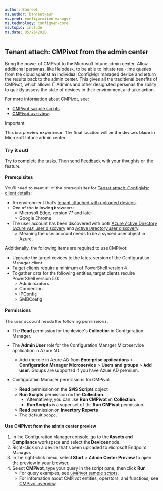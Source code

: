 ```yaml
---
author: Banreet
ms.author: banreetkaur
ms.prod: configuration-manager
ms.technology: configmgr-core
ms.topic: include
ms.date: 05/26/2020
---
```


## <a name="bkmk_cmpivot"></a> Tenant attach: CMPivot from the admin center
<!--6024392-->
Bring the power of CMPivot to the Microsoft Intune admin center. Allow additional personas, like Helpdesk, to be able to initiate real-time queries from the cloud against an individual ConfigMgr managed device and return the results back to the admin center. This gives all the traditional benefits of CMPivot, which allows IT Admins and other designated personas the ability to quickly assess the state of devices in their environment and take action.

For more information about CMPivot, see:
- [CMPivot sample scripts](../../../../../tenant-attach/cmpivot-samples-attached.md)
- [CMPivot overview](../../../../../tenant-attach/cmpivot-overview-attached.md).

> [!Important]
> This is a preview experience. The final location will be the devices blade in Microsoft Intune admin center.

### Try it out!

Try to complete the tasks. Then send [Feedback](../../technical-preview-2003.md#bkmk_feedback) with your thoughts on the feature.

#### Prerequisites

You'll need to meet all of the prerequisites for [Tenant attach: ConfigMgr client details](../../technical-preview-2004.md#bkmk_mem):

- An environment that's [tenant attached with uploaded devices](../../../../../tenant-attach/device-sync-actions.md).
- One of the following browsers:
  - Microsoft Edge, version 77 and later
  - Google Chrome
- The user account has been discovered with both [Azure Active Directory (Azure AD) user discovery](../../../../servers/deploy/configure/about-discovery-methods.md#azureaddisc) and [Active Directory user discovery](../../../../servers/deploy/configure/about-discovery-methods.md#bkmk_aboutUser).
  - Meaning the user account needs to be a synced user object in Azure.

Additionally, the following items are required to use CMPivot:

- Upgrade the target devices to the latest version of the Configuration Manager client.  
- Target clients require a minimum of PowerShell version 4.
- To gather data for the following entities, target clients require PowerShell version 5.0:  
  - Administrators
  - Connection
  - IPConfig
  - SMBConfig

#### Permissions

The user account needs the following permissions:

- The **Read** permission for the device's **Collection** in Configuration Manager.
- The **Admin User** role for the Configuration Manager Microservice application in Azure AD.
  - Add the role in Azure AD from **Enterprise applications** > **Configuration Manager Microservice** > **Users and groups** > **Add user**. Groups are supported if you have Azure AD premium.

- Configuration Manager permissions for CMPivot:
  - **Read** permission on the **SMS Scripts** object
  - **Run Scripts** permission on the **Collection**.
    - Alternatively, you can use **Run CMPivot** on **Collection**.
    - **Run Scripts** is a super set of the **Run CMPivot** permission.
  - **Read** permission on **Inventory Reports**
  - The default scope.

#### Use CMPivot from the admin center preview

1. In the Configuration Manager console, go to the **Assets and Compliance** workspace and select the **Devices** node.
1. Right-click on a device that's been uploaded to Microsoft Endpoint Manager.
1. In the right-click menu, select **Start** > **Admin Center Preview** to open the preview in your browser.
2. Select **CMPivot**, type your query in the script pane, then click **Run**.
   - For query examples, see [CMPivot sample scripts](../../../../../tenant-attach/cmpivot-samples-attached.md).
   -  For information about CMPivot entities, operators, and functions, see [CMPivot overview](../../../../../tenant-attach/cmpivot-overview-attached.md).

